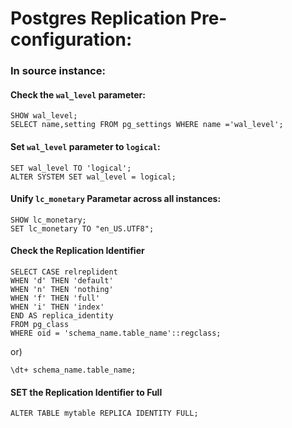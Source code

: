 # Postgres Replication Pre-configuration:

### In source instance:
#### Check the `wal_level` parameter:

```
SHOW wal_level;
SELECT name,setting FROM pg_settings WHERE name ='wal_level';
```

#### Set `wal_level` parameter to `logical`:
```
SET wal_level TO 'logical';
ALTER SYSTEM SET wal_level = logical;
```

#### Unify `lc_monetary` Parametar across all instances:
```
SHOW lc_monetary;
SET lc_monetary TO "en_US.UTF8";
```


#### Check the Replication Identifier

```
SELECT CASE relreplident
WHEN 'd' THEN 'default'
WHEN 'n' THEN 'nothing'
WHEN 'f' THEN 'full'
WHEN 'i' THEN 'index'
END AS replica_identity
FROM pg_class
WHERE oid = 'schema_name.table_name'::regclass;
```

or)
```
\dt+ schema_name.table_name;
```
#### SET the Replication Identifier to Full
```
ALTER TABLE mytable REPLICA IDENTITY FULL;
```